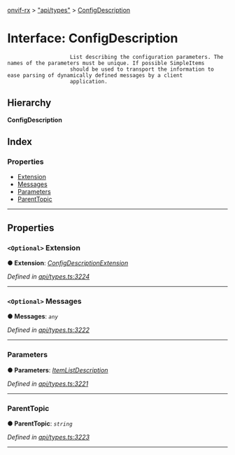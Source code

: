 [onvif-rx](../README.md) > ["api/types"](../modules/_api_types_.md) > [ConfigDescription](../interfaces/_api_types_.configdescription.md)

# Interface: ConfigDescription

```
                    List describing the configuration parameters. The names of the parameters must be unique. If possible SimpleItems
                    should be used to transport the information to ease parsing of dynamically defined messages by a client
                    application.
```

## Hierarchy

**ConfigDescription**

## Index

### Properties

* [Extension](_api_types_.configdescription.md#extension)
* [Messages](_api_types_.configdescription.md#messages)
* [Parameters](_api_types_.configdescription.md#parameters)
* [ParentTopic](_api_types_.configdescription.md#parenttopic)

---

## Properties

<a id="extension"></a>

### `<Optional>` Extension

**● Extension**: *[ConfigDescriptionExtension](_api_types_.configdescriptionextension.md)*

*Defined in [api/types.ts:3224](https://github.com/patrickmichalina/onvif-rx/blob/3ab1739/src/api/types.ts#L3224)*

___
<a id="messages"></a>

### `<Optional>` Messages

**● Messages**: *`any`*

*Defined in [api/types.ts:3222](https://github.com/patrickmichalina/onvif-rx/blob/3ab1739/src/api/types.ts#L3222)*

___
<a id="parameters"></a>

###  Parameters

**● Parameters**: *[ItemListDescription](_api_types_.itemlistdescription.md)*

*Defined in [api/types.ts:3221](https://github.com/patrickmichalina/onvif-rx/blob/3ab1739/src/api/types.ts#L3221)*

___
<a id="parenttopic"></a>

###  ParentTopic

**● ParentTopic**: *`string`*

*Defined in [api/types.ts:3223](https://github.com/patrickmichalina/onvif-rx/blob/3ab1739/src/api/types.ts#L3223)*

___

